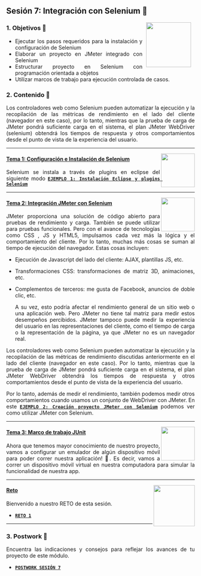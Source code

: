 ## Sesión 7: Integración con Selenium 🤖

<img src="../images/android-kotlin.png" align="right" height="120" hspace="10">
<div style="text-align: justify;">

### 1. Objetivos :dart: 

- Ejecutar los pasos requeridos para la instalación y configuración de Selenium
- Elaborar un proyecto en JMeter integrado con Selenium
- Estructurar proyecto en Selenium con programación orientada a objetos
- Utilizar marcos de trabajo para ejecución controlada de casos.


### 2. Contenido :blue_book:

Los controladores web como Selenium pueden automatizar la ejecución y la recopilación de las métricas de rendimiento en el lado del cliente (navegador en este caso), por lo tanto, mientras que la prueba de carga de JMeter pondrá suficiente carga en el sistema, el plan JMeter WebDriver (selenium) obtendrá los tiempos de respuesta y otros comportamientos desde el punto de vista de la experiencia del usuario.

---

<img src="images/tools.png" align="right" height="90"> 

#### <ins>Tema 1: Configuración e Instalación de Selenium</ins>
  
Selenium se instala a través de plugins en eclipse del siguiente modo [**`EJEMPLO 1: Instalación Eclipse y plugins Selenium`**](./Ejemplo-01)

---

<img src="images/structure.png" align="right" height="90"> 

#### <ins>Tema 2: Integración JMeter con Selenium</ins>

JMeter proporciona una solución de código abierto para pruebas de rendimiento y carga. También se puede utilizar para pruebas funcionales. Pero con el avance de tecnologías como CSS , JS y HTML5, impulsamos cada vez más la lógica y el comportamiento del cliente. Por lo tanto, muchas más cosas se suman al tiempo de ejecución del navegador. Estas cosas incluyen:

- Ejecución de Javascript del lado del cliente: AJAX, plantillas JS, etc.
- Transformaciones CSS: transformaciones de matriz 3D, animaciones, etc.
- Complementos de terceros: me gusta de Facebook, anuncios de doble clic, etc.

  A su vez, esto podría afectar el rendimiento general de un sitio web o una aplicación web. Pero JMeter no tiene tal matriz para medir estos desempeños percibidos. JMeter tampoco puede medir la experiencia del usuario en las representaciones del cliente, como el tiempo de carga o la representación de la página, ya que JMeter no es un navegador real.
  
Los controladores web como Selenium pueden automatizar la ejecución y la recopilación de las métricas de rendimiento discutidas anteriormente en el lado del cliente (navegador en este caso). Por lo tanto, mientras que la prueba de carga de JMeter pondrá suficiente carga en el sistema, el plan JMeter WebDriver obtendrá los tiempos de respuesta y otros comportamientos desde el punto de vista de la experiencia del usuario.

Por lo tanto, además de medir el rendimiento, también podemos medir otros comportamientos cuando usamos un conjunto de WebDriver con JMeter. En este [**`EJEMPLO 2: Creación proyecto JMeter con Selenium`**](./Ejemplo-02) podemos ver como utilizar JMeter con Selenium.
  
---

<img src="images/emulator.jpg" align="right" height="90"> 

#### <ins>Tema 3: Marco de trabajo JUnit</ins>

Ahora que tenemos mayor conocimiento de nuestro proyecto, vamos a configurar un emulador de algún dispositivo móvil para poder correr nuestra aplicación! :iphone:. Es decir, vamos a correr un dispositivo móvil virtual en nuestra computadora para simular la funcionalidad de nuestra app.


---

<img src="images/chaomi.png" align="right" height="110"> 

#### <ins>Reto</ins>

Bienvenido a nuestro RETO de esta sesión.

- [**`RETO 1`**](./Reto-01)
---

### 3. Postwork :memo:

Encuentra las indicaciones y consejos para reflejar los avances de tu proyecto de este módulo.

- [**`POSTWORK SESIÓN 7`**](./Postwork/)

<br/>


</div>

